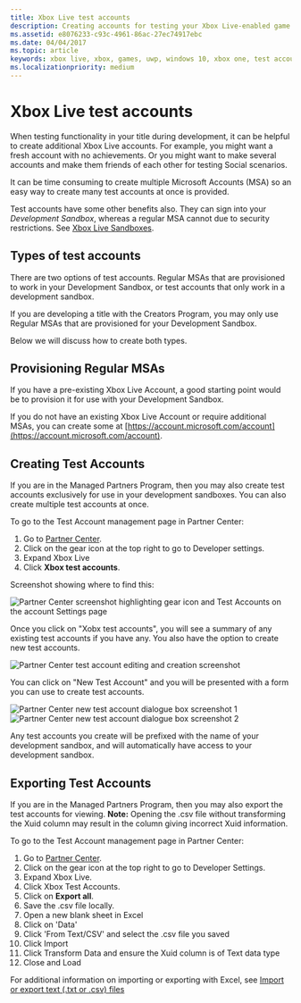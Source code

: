 ```yaml
---
title: Xbox Live test accounts
description: Creating accounts for testing your Xbox Live-enabled game during development.
ms.assetid: e8076233-c93c-4961-86ac-27ec74917ebc
ms.date: 04/04/2017
ms.topic: article
keywords: xbox live, xbox, games, uwp, windows 10, xbox one, test account
ms.localizationpriority: medium
---
```


# Xbox Live test accounts

When testing functionality in your title during development, it can be helpful to create additional Xbox Live accounts.
For example, you might want a fresh account with no achievements.
Or you might want to make several accounts and make them friends of each other for testing Social scenarios.

It can be time consuming to create multiple Microsoft Accounts (MSA) so an easy way to create many test accounts at once is provided.

Test accounts have some other benefits also.
They can sign into your *Development Sandbox*, whereas a regular MSA cannot due to security restrictions.
See [Xbox Live Sandboxes](xbox-live-sandboxes.md).


## Types of test accounts

There are two options of test accounts.
Regular MSAs that are provisioned to work in your Development Sandbox, or test accounts that only work in a development sandbox.

If you are developing a title with the Creators Program, you may only use Regular MSAs that are provisioned for your Development Sandbox.

Below we will discuss how to create both types.


## Provisioning Regular MSAs

If you have a pre-existing Xbox Live Account, a good starting point would be to provision it for use with your Development Sandbox.

If you do not have an existing Xbox Live Account or require additional MSAs, you can create some at [https://account.microsoft.com/account](https://account.microsoft.com/account).


## Creating Test Accounts

If you are in the Managed Partners Program, then you may also create test accounts exclusively for use in your development sandboxes.
You can also create multiple test accounts at once.

To go to the Test Account management page in Partner Center:
1. Go to [Partner Center](https://partner.microsoft.com/dashboard).
2. Click on the gear icon at the top right to go to Developer settings.
3. Expand Xbox Live
4. Click **Xbox test accounts**.

Screenshot showing where to find this:

![Partner Center screenshot highlighting gear icon and Test Accounts on the account Settings page](images/getting_started/testaccount_nav.png)

Once you click on "Xobx test accounts", you will see a summary of any existing test accounts if you have any.
You also have the option to create new test accounts.

![Partner Center test account editing and creation screenshot](images/getting_started/testaccount_summary.png)

You can click on "New Test Account" and you will be presented with a form you can use to create test accounts.

![Partner Center new test account dialogue box screenshot 1](images/getting_started/testaccount_new.png)
![Partner Center new test account dialogue box screenshot 2](images/getting_started/testaccount_new2.png)

Any test accounts you create will be prefixed with the name of your development sandbox, and will automatically have access to your development sandbox.

## Exporting Test Accounts

If you are in the Managed Partners Program, then you may also export the test accounts for viewing. 
**Note:** Opening the .csv file without transforming the Xuid column may result in the column giving incorrect Xuid information.

To go to the Test Account management page in Partner Center:
1. Go to [Partner Center](https://partner.microsoft.com/dashboard).
2. Click on the gear icon at the top right to go to Developer Settings.
3. Expand Xbox Live.
4. Click Xbox Test Accounts.
5. Click on **Export all**.
6. Save the .csv file locally.
7. Open a new blank sheet in Excel
8. Click on 'Data'
9. Click 'From Text/CSV' and select the .csv file you saved
10. Click Import
11. Click Transform Data and ensure the Xuid column is of Text data type
12. Close and Load

For additional information on importing or exporting with Excel, see [Import or export text (.txt or .csv) files](https://support.office.com/en-us/article/Import-or-export-text-txt-or-csv-files-5250ac4c-663c-47ce-937b-339e391393ba)
